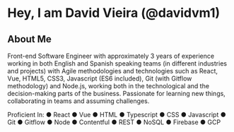 # Hey, I am David Vieira (@davidvm1)

## About Me
 Front-end Software Engineer with approximately 3 years of experience working in both English and
Spanish speaking teams (in different industries and projects) with Agile methodologies and technologies
such as React, Vue, HTML5, CSS3, Javascript (ES6 included), Git (with Gitflow methodology) and Node.js,
working both in the technological and the decision-making parts of the business. Passionate for learning
new things, collaborating in teams and assuming challenges.

Proficient In:
● React
● Vue
● HTML
● Typescript
● CSS
● Javascript
● Git
● Gitflow
● Node
● Contentful
● REST
● NoSQL
● Firebase
● GCP
